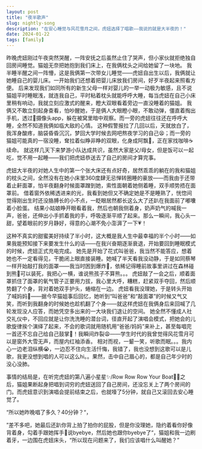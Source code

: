 ```yaml
---
layout: post
title: "夜半歌声"
slug: nightly-song
description: "在安心睡觉与风花雪月之间，虎妞选择了唱歌——我说的就是大半夜的！"
date: 2024-01-22
tags: [family]
---
```


昨晚虎妞刚过午夜突然哭醒，一阵安抚之后虽然止住了哭声，但小家伙就拒绝独自回房间睡觉。猫姐无奈把她抱到我们床上，在我俩枕头之间给她留了一块地。
我半睡半醒之间一阵懵，这是我俩第一次带女儿睡觉——虎妞自出生以后，我俩就让她睡自己的婴儿床。一开始我们还想着把婴儿床放我们房间，好歹半夜起来照看方便。
后来发现我们如同所有的新生父母一样对婴儿的一举一动极为敏感，且不说猫姐平时睡眠浅，就连我自己，平时粘着枕头就能呼呼大睡，每当虎妞在自己小床里稍有响动，我就立刻应激式的醒来，瞪大双眼看着旁边一直没睡着的猫姐。
我俩又不敢立刻起身查看，怕吵醒她，于是俩人大眼瞪小眼，不敢动弹，僵直着掏出手机，透过📸摄像头app，躲在被窝里暗中观察。而一旁的虎妞往往还在呼呼大睡，全然不知道我俩如临大敌的心情。
这种假警报拉了几回以后，天就放白了，我浑身酸疼，脑袋昏昏沉沉，梦回大学时候去网吧熬夜学习的自己😫；而一旁的猫姐可能真的一宿没睡，耷拉着似睁非睁的双眼，化身成阿飘👻，正在家找咖啡☕️续命。
就这样几天下来梦游小队达成共识，虽然大家是父/母女，但是饭可以一起吃，觉不用一起睡——我们把虎妞恭送去了自己的房间才算完事。

虎妞大半夜的对她人生中的第一个张大床还有点好奇，居然乖乖的躺在的我和猫姐的枕头之间，全然没有在她小床里360度肆无忌惮转圈睡的豪放——而我由于还带着止鼾面罩，怕半夜翻身时候面罩蹭到她，索性面朝着她侧着睡，双手顺势捂在面罩前。
借着窗外依稀透进来的光，我看到她但又不确定她是不是睡熟了，恍惚间觉得刚出生时还没胳膊长的小不点，一眨眼居然都长这么大了还趴在我面前了嘟囔着小脸蛋。
结果小姑娘睁开眼看着我，然后也朝我侧着身，奶声奶气的喊我一声，爸爸，还伸出小手抓着我的手，呼吸逐渐平顺了起来。那么一瞬间，我心头一甜，望着眼前的岁月静好，得意的心潮不免小澎湃了一下💗！

这种不真实的甜蜜美好持续了半小时，这大概是我人生中最幸福的半个小时——如果我能预知接下来要发生什么的话——在我兴奋期逐渐衰退，开始要回到睡眠模式的时候，虎妞正式充电完成。
她先是开始了花式叫爸爸，我当然不能答应，想着她也不一定看得见，干脆闭上眼直接装睡。她喊了半天看我没动静，于是如同蔡琴一样开始敲打我的面罩——我当时困到爆炸🫠，依稀记得睡前故事里讲过在森林碰到熊🐻可以装死，我把心一横，谁说熊孩子不算熊。。。
虎妞敲了一会之后，顺着面罩抓住了面罩的氧气管子正要用力拔，我心里大呼，糟糕，赶紧双手夺回，然后顺势翻了个身，背对着她双手护头，蜷缩在一边。
虎妞看我没理她，于是转头开始了喊妈妈👩——据今早猫姐事后回忆，她听到“叫爸爸”和“敲面罩”的时候又气又笑，而听到我翻身的时候她也趁机翻了个身——就这样虎妞在我俩身后来回喊了几轮发现没人应答，而她凭空多出来的一大块我们退让的空间。
她全然不懂成人社交礼仪中，不回应就是让你洗洗睡的潜台词，径直开起了演唱会模式，把她会的儿歌旋律挨个演绎了起来，不会的歌词就用随机用“爸爸/妈妈”来补上，甚至每唱完一首还不忘自己给自己鼓掌👏！我瞬间炸裂😩——学生时代的我曾觉得风花雪月可以是窗外大雪无声，而屋内红袖添香。
相对而视，一颦一笑，听歌而眠。。。我内心一边老泪纵横😭，一边忍不住向生活忏悔，我错了，我也没想到这歌可以是儿歌，我更没想到唱的人可以这么hi。。果然，击中自己眉心的，都是自己年少时的没心没肺。

事情的结局是，在听完虎妞的第八遍小星星✨/Row Row Row Your Boat🚣‍♀️之后，猫姐果断起身把唱到词穷的虎妞送回了自己房间，还没忘关上了两个房间的门。而虎妞意识到演唱会提前结束之后，也就嚎了5分钟，就自己又滚回去安心睡觉了。

“所以她昨晚唱了多久？40分钟？“，

”差不多吧，她最后还趴你背上拍了拍你的屁股，但是你没理她，隐约着看你好像背着身，勾着手跟她挥手🙋说byebye，然后她也跟你byebye了“，猫姐和我一边刷着牙，一边围在虎妞床头，“所以现在问题来了，我们应该唱什么叫醒她？”
